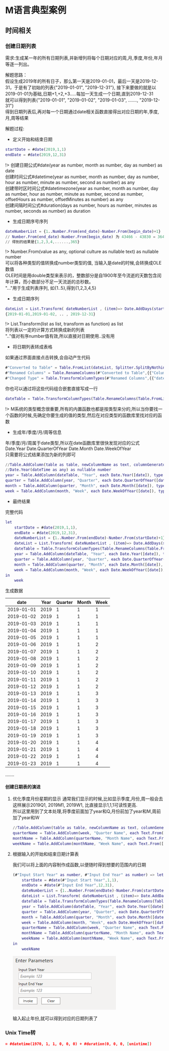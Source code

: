 # M语言典型案例

## 时间相关  

### 创建日期列表  

需求:生成某一年的所有日期列表,并新增列将每个日期对应的周,月,季度,年份,年月等逐一列出。

解题思路：  
假设生成2019年的所有日子，那么第一天是2019-01-01，最后一天是2019-12-31，于是有了初始的列表{"2019-01-01", "2019-12-31"}, 接下来要做的就是以2019-01-01为基础,日期+1,+2,+3.....每加一天生成一个日期,直到2019-12-31  
就可以得到列表{"2019-01-01", "2019-01-02", "2019-01-03", ......., "2019-12-31"}  
得到日期列表后,再对每一个日期通过date相关函数直接得出对应日期的年,季度,月,周等结果  

解题过程:  

* 定义开始和结束日期  

```M
startDate = #date(2019,1,1)
endDate = #date(2019,12,31)
```  

!> 创建日期公式#date(year as number, month as number, day as number) as date  
创建时间公式#datetime(year as number, month as number, day as number, hour as number, minute as number, second as number) as any  
创建带时区时间公式#datetimezone(year as number, month as number, day as number, hour as number, minute as number, second as number, offsetHours as number, offsetMinutes as number) as any  
创建间隔时间公式#duration(days as number, hours as number, minutes as number, seconds as number) as duration  

* 生成日期序号序列  

```M
dateNumberList = {1..Number.From(end_date)-Number.From(begin_date)+1}  
// Number.From(end_date)-Number.From(begin_date) 为 43466 - 43830 = 364
// 得到的结果是{1,2,3,4,......,365}  
```  

!> Number.From(value as any, optional culture as nullable text) as nullable number  
可以将各种类型的值转换成number类型的值, 当输入是date的时候,会转换成OLE数值  
OLE时间是用double类型来表示的，整数部分是自1900年至今流逝的天数包含闰年计算，而小数部分不足一天流逝的总秒数。  
"..."用于生成列表序列, 如{1..5},得到{1,2,3,4,5}

* 生成日期序列  

```M
dateList = List.Transform( dateNumberList , (item)=> Date.AddDays(startDate,item-1))  
{2019-01-01,2019-01-02, .. , 2019-12-31}
```  

!> List.Transform(list as list, transform as function) as list  
将列表以一定的计算方式转换成新的列表  
".."值对有序number值有效,所以直接对日期使用..没有用  

* 将日期列表转成表格  

如果通过界面直接点击转换,会自动产生代码  

```M
#"Converted to Table" = Table.FromList(dateList, Splitter.SplitByNothing(), null, null, ExtraValues.Error),
#"Renamed Columns" = Table.RenameColumns(#"Converted to Table",{{"Column1", "date"}}),
#"Changed Type" = Table.TransformColumnTypes(#"Renamed Columns",{{"date", type date}})
```

你也可以通过将这些代码组合嵌套直接写成一行  

```M
dateTable = Table.TransformColumnTypes(Table.RenameColumns(Table.FromList(dateList, Splitter.SplitByNothing(), null, null, ExtraValues.Error),{{"Column1", "date"}}),{{"date", type date}})
```  

!> M系统的类型概念很重要,所有的内置函数也都是按类型来分的,所以当你要找一个函数的时候,先确定你要生成的值的类型,然后在对应类型的函数库里找对应的函数  

* 生成年/季度/月/周等信息  

年/季度/月/周属于date类型,所以在date函数库里很快发现对应的公式  
Date.Year Date.QuarterOfYear Date.Month Date.WeekOfYear  
只需要将公式结果添加为新的列即可  

```M
//Table.AddColumn(table as table, newColumnName as text, columnGenerator as function, optional columnType as nullable type) as table
//Date.Year(dateTime as any) as nullable number
year = Table.AddColumn(dateTable, "Year", each Date.Year([date]), type number),
quarter = Table.AddColumn(year, "Quarter", each Date.QuarterOfYear([date]), type number),
month = Table.AddColumn(quarter, "Month", each Date.Month([date]), type number),
week = Table.AddColumn(month, "Week", each Date.WeekOfYear([date]), type number)
```

* 最终结果  

完整代码

```M
let
    startDate = #date(2019,1,1),
    endDate = #date(2019,12,31),
    dateNumberList = {1..Number.From(endDate)-Number.From(startDate)+1},
    dateList = List.Transform( dateNumberList , (item)=> Date.AddDays(startDate,item-1)),
    dateTable = Table.TransformColumnTypes(Table.RenameColumns(Table.FromList(dateList, Splitter.SplitByNothing(), null, null, ExtraValues.Error),{{"Column1", "date"}}),{{"date", type date}}),
    year = Table.AddColumn(dateTable, "Year", each Date.Year([date]), type number),
    quarter = Table.AddColumn(year, "Quarter", each Date.QuarterOfYear([date]), type number),
    month = Table.AddColumn(quarter, "Month", each Date.Month([date]), type number),
    week = Table.AddColumn(month, "Week", each Date.WeekOfYear([date]), type number)
in
    week
```  

生成数据  

| date       | Year | Quarter | Month | Week |
|------------|------|---------|-------|------|
| 2019-01-01 | 2019 | 1       | 1     | 1    |
| 2019-01-02 | 2019 | 1       | 1     | 1    |
| 2019-01-03 | 2019 | 1       | 1     | 1    |
| 2019-01-04 | 2019 | 1       | 1     | 1    |
| 2019-01-05 | 2019 | 1       | 1     | 1    |
| 2019-01-06 | 2019 | 1       | 1     | 2    |
| 2019-01-07 | 2019 | 1       | 1     | 2    |
| 2019-01-08 | 2019 | 1       | 1     | 2    |
| 2019-01-09 | 2019 | 1       | 1     | 2    |
| 2019-01-10 | 2019 | 1       | 1     | 2    |
| 2019-01-11 | 2019 | 1       | 1     | 2    |
| 2019-01-12 | 2019 | 1       | 1     | 2    |
| 2019-01-13 | 2019 | 1       | 1     | 3    |
| 2019-01-14 | 2019 | 1       | 1     | 3    |
| 2019-01-15 | 2019 | 1       | 1     | 3    |
| 2019-01-16 | 2019 | 1       | 1     | 3    |
| 2019-01-17 | 2019 | 1       | 1     | 3    |
| 2019-01-18 | 2019 | 1       | 1     | 3    |
| 2019-01-19 | 2019 | 1       | 1     | 3    |
| 2019-01-20 | 2019 | 1       | 1     | 4    |
| 2019-01-21 | 2019 | 1       | 1     | 4    |
| 2019-01-22 | 2019 | 1       | 1     | 4    |
| 2019-01-23 | 2019 | 1       | 1     | 4    |
.......

#### 创建日期表的演进  

1. 优化季度月份星期的显示
    通常我们显示的时候,比如显示季度,月份,周一般会去这样展示2019Q1, 2019M1, 2019W1, 比直接显示1,1,1可读性更高.  
    所以这里用到了文本处理,将季度前面加了year和Q,月份前加了year和M,周前加了year和W  

    ```M
    //Table.AddColumn(table as table, newColumnName as text, columnGenerator as function, optional columnType as nullable type) as table
    quarterName = Table.AddColumn(week, "Quarter Name", each Text.From([Year])&"Q"&Text.From([Quarter])),
    monthName = Table.AddColumn(quarterName, "Month Name", each Text.From([Year])&"M"&Text.From([Month])),
    weekName = Table.AddColumn(monthName, "Week Name", each Text.From([Year])&"W"&Text.From([Week]))
    ```

2. 根据输入的开始和结束日期计算表  

    我们可以将上面的内容制作成函数,以便随时得到想要的范围内的日期  

    ```M
    (#"Input Start Year" as number, #"Input End Year" as number) => let
        startDate = #date(#"Input Start Year",1,1),
        endDate = #date(#"Input End Year",12,31),
        dateNumberList = {1..Number.From(endDate)-Number.From(startDate)+1},
        dateList = List.Transform( dateNumberList , (item)=> Date.AddDays(startDate,item-1)),
        dateTable = Table.TransformColumnTypes(Table.RenameColumns(Table.FromList(dateList, Splitter.SplitByNothing(), null, null, ExtraValues.Error),{{"Column1", "date"}}),{{"date", type date}}),
        year = Table.AddColumn(dateTable, "Year", each Date.Year([date]), type number),
        quarter = Table.AddColumn(year, "Quarter", each Date.QuarterOfYear([date]), type number),
        month = Table.AddColumn(quarter, "Month", each Date.Month([date]), type number),
        week = Table.AddColumn(month, "Week", each Date.WeekOfYear([date]), type number),
        quarterName = Table.AddColumn(week, "Quarter Name", each Text.From([Year])&"Q"&Text.From([Quarter])),
        monthName = Table.AddColumn(quarterName, "Month Name", each Text.From([Year])&"M"&Text.From([Month])),
        weekName = Table.AddColumn(monthName, "Week Name", each Text.From([Year])&"W"&Text.From([Week]))
    in
        weekName
    ```

    ![date](./power-query-case/date.function.png)  

    输入起止年份,就可以得到对应的日期列表了  

### Unix Time转

```JSON
= #datetime(1970, 1, 1, 0, 0, 0) + #duration(0, 0, 0, [unixtime])
```